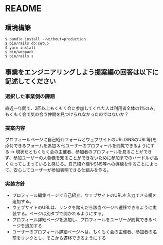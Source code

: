 # README

## 環境構築
```
$ bundle install --without=production
$ bin/rails db:setup
$ yarn install
$ bin/webpack
$ bin/rails s
```

## 事業をエンジニアリングしよう提案編の回答は以下に記述してください

### 選択した事業側の課題
直近一年間で、2回以上もくもく会に参加してくれた人は利用者全体の1%のみ。もくもく会で気の合う仲間を見つけられなかったのではないか？

### 提案内容
プロフィールページに自己紹介フォームとウェブサイトのURL(SNSのURL等)を添付できるフォームを追加 & 他ユーザーのプロフィールを閲覧できるようにする
→ 現状だともくもく会の主催者、参加者のプロフィールを見ることができず、参加ユーザーの人物像を知ることができないために参加までのハードルが高くなってしまっていると感じる。自己紹介欄やSNS等への導線を作ることによって、安心してユーザーが参加表明できる仕組みを作る。

### 実装方針
- プロフィール編集ページで自己紹介、ウェブサイトのURLを入力できる欄を追加する。
- ウェブサイトのURLは、リンクを踏んだら該当ページへ遷移できるように実装する。ページは別タブで開かれるようにする。
- プロフィール詳細ページを追加し、プロフィールをユーザーが閲覧できるページを追加する
- ユーザーのプロフィール詳細ページへは、もくもく会の主催者、参加者の名前をリンクとし、そこから遷移できるようにする

